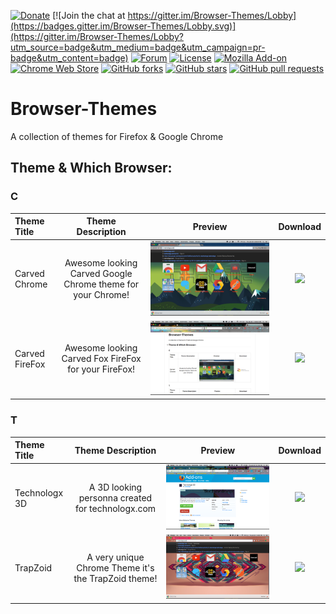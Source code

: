 [![Donate](http://firebirddesigns.net16.net/github/donations.svg)](https://paypal.me/Technologx) [![Join the chat at https://gitter.im/Browser-Themes/Lobby](https://badges.gitter.im/Browser-Themes/Lobby.svg)](https://gitter.im/Browser-Themes/Lobby?utm_source=badge&utm_medium=badge&utm_campaign=pr-badge&utm_content=badge) [![Forum](http://firebirddesigns.net16.net/github/forum.svg)](https://technologx.com) [![License](https://img.shields.io/badge/License-Apache%202.0-blue.svg)](https://opensource.org/licenses/Apache-2.0) [![Mozilla Add-on](https://img.shields.io/amo/v/dustman.svg?style=plastic)](https://addons.mozilla.org/en-US/firefox/user/Technologx/) [![Chrome Web Store](https://img.shields.io/chrome-web-store/v/nimelepbpejjlbmoobocpfnjhihnpked.svg?style=plastic)](https://chrome.google.com/webstore/detail/carved-chrome/jjmekibgbhbekidpfelgohpaopaacaeh/related) [![GitHub forks](https://img.shields.io/github/forks/badges/shields.svg?style=social&label=Fork&style=plastic)](https://github.com/Technologx/Browser-Themes#fork-destination-box) [![GitHub stars](https://img.shields.io/github/stars/badges/shields.svg?style=social&label=Star&style=plastic)](https://github.com/Technologx/Browser-Themes/Star) [![GitHub pull requests](https://img.shields.io/github/issues-pr/cdnjs/cdnjs.svg?style=plastic)](https://github.com/Technologx/Browser-Themes/pulls)
# Browser-Themes
A collection of themes for Firefox &amp; Google Chrome

## Theme & Which Browser:

### C
Theme Title                  | Theme Description               | Preview             | Download 
:------------------------ | :------------------------: | :------------------------: | :------------------------:
Carved Chrome | Awesome looking Carved Google Chrome theme for your Chrome!| <img style="-webkit-user-select: none" src='https://github.com/Technologx/Browser-Themes/blob/master/Previews/Chrome/carved_chrome.png'> | <a href='http://adf.ly/1imS30' target='_blank'><img src='https://developer.chrome.com/webstore/images/ChromeWebStore_Badge_v2_340x96.png'></a>
Carved FireFox | Awesome looking Carved Fox FireFox for your FireFox!| <img style="-webkit-user-select: none" src='https://github.com/Technologx/Browser-Themes/blob/master/Previews/FireFox/carved_fox.png'> | <a href='http://adf.ly/1in4YQ' target='_blank'><img src='https://marketplace.cdn.mozilla.net/media/img/mkt/badges/firefox-marketplace_badge-orange_116_40.png?b=2889250-585c400b'></a>

### T
Theme Title                  | Theme Description               | Preview             | Download 
:------------------------ | :------------------------: | :------------------------: | :------------------------:
Technologx 3D | A 3D looking personna created for technologx.com| <img style="-webkit-user-select: none" src="https://github.com/Technologx/Browser-Themes/blob/master/Previews/FireFox/technologx_3d.png"> | <a href='http://adf.ly/1impAz' target='_blank'><img src='https://marketplace.cdn.mozilla.net/media/img/mkt/badges/firefox-marketplace_badge-orange_116_40.png?b=2889250-585c400b'></a>
TrapZoid | A very unique Chrome Theme it's the TrapZoid theme!| <img style="-webkit-user-select: none" src="https://github.com/Technologx/Browser-Themes/blob/master/Previews/Chrome/trapzoid.png"> | <a href='http://adf.ly/1imSvc' target='_blank'><img src='https://developer.chrome.com/webstore/images/ChromeWebStore_Badge_v2_340x96.png'></a>

